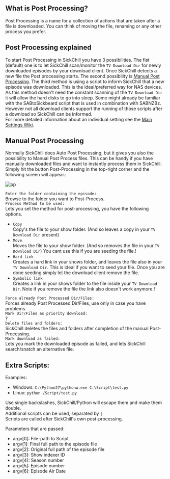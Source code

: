 ## What is Post Processing?

Post Processing is a name for a collection of actions that are taken after a file is downloaded. You can think of moving the file, renaming or any other process you prefer.

## Post Processing explained

To start Post Processing in SickChill you have 3 possibilities. The fist (default) one is to let SickChill scan/monitor the `TV Download Dir` for newly downloaded episodes by your download client. Once SickChill detects a new file the Post processing starts. The second possibility is [Manual Post Processing](https://github.com/SickChill/SickChill/wiki/Post-Processing#manual-post-processing). The third method is using a script to inform SickChill that a new episode was downloaded. This is the ideal/preferred way for NAS devices. As this method doesn't need the constant scanning of the `TV Download Dir` it will allow the hard disks to go into sleep. Some might already be familiar with the SABtoSickbeard script that is used in combination with SABNZBz. However not all download clients support the running of those scripts after a download so SickChill can be informed.  
For more detailed information about an individual setting see the [Main Settings Wiki](https://github.com/SickChill/SickChill/wiki/Settings-explained#post-processing).

## Manual Post Processing

Normally SickChill does Auto Post Processing, but it gives you also the possibility to Manual Post Process files. This can be handy if you have manually downloaded files and want to instantly process them in SickChill. Simply hit the button Post-Processing in the top-right corner and the following screen will appear.:

![pp](https://cloud.githubusercontent.com/assets/7928052/13013716/dc32af82-d1b0-11e5-80be-9638101f901b.png)

`Enter the folder containing the episode:`  
Browse to the folder you want to Post-Process.  
`Process Method to be used:`  
Lets you set the method for post-processing, you have the following options.

- `Copy`  
  Copy's the file to your show folder. (And so leaves a copy in your `TV Download Dir` present)
- `Move`  
  Moves the file to your show folder. (And so removes the file in your `TV Download Dir`) You cant use this if you are seeding the file.!
- `Hard link`  
  Creates a hard link in your shows folder, and leaves the file also in your `TV Download Dir`. This is ideal if you want to seed your file. Once you are done seeding simply let the download client remove the file.
- `Symbolic link`  
  Creates a link in your shows folder to the file inside your `TV Download Dir`. Note if you remove the file the link also doesn't work anymore.!

`Force already Post Processed Dir/Files:`  
Forces already Post Processed Dir/Files, use only in case you have problems.  
`Mark Dir/Files as priority download:`  
?  
`Delete files and folders:`  
SickChill deletes the files and folders after completion of the manual Post-Processing.  
`Mark download as failed:`  
Lets you mark the downloaded episode as failed, and lets SickChill search/snatch an alternative file.

## Extra Scripts:

Examples:

- Windows: `C:\Python27\pythonw.exe C:\Script\test.py`
- Linux: `python /Script/test.py`

Use single backslashes, SickChill/Python will escape them and make them double.  
Additional scripts can be used, separated by `|`  
Scripts are called after SickChill's own post-processing.

Parameters that are passed:

- argv[0]: File-path to Script
- argv[1]: Final full path to the episode file
- argv[2]: Original full path of the episode file
- argv[3]: Show indexer ID
- argv[4]: Season number
- argv[5]: Episode number
- argv[6]: Episode Air Date

